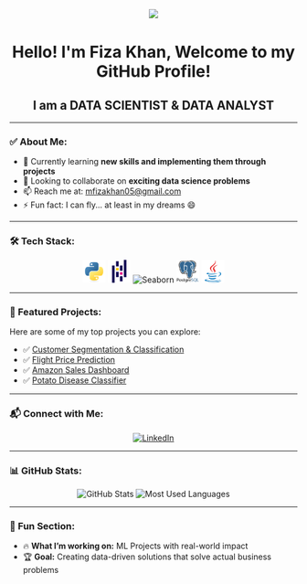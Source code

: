<p align="center">
  <img src="https://i.pinimg.com/originals/8b/35/72/8b357283fd26e3bb18cc1983c0ebdb9c.gif" width="300"/>
</p>

<h1 align="center">
  Hello! I'm Fiza Khan, Welcome to my GitHub Profile!
</h1>




<h2 align='center'> I am a DATA SCIENTIST & DATA ANALYST </h2>

---

### ✅ About Me:
- 🌱 Currently learning **new skills and implementing them through projects**
- 👯 Looking to collaborate on **exciting data science problems**
- 📫 Reach me at: [mfizakhan05@gmail.com](mailto:mfizakhan05@gmail.com)
- ⚡ Fun fact: I can fly... at least in my dreams 😄

---

### 🛠️ Tech Stack:
<p align="center">
  <img src="https://raw.githubusercontent.com/devicons/devicon/master/icons/python/python-original.svg" alt="Python" width="40" height="40"/>
  <img src="https://raw.githubusercontent.com/devicons/devicon/master/icons/pandas/pandas-original.svg" alt="Pandas" width="40" height="40"/>
  <img src="https://seaborn.pydata.org/_images/logo-mark-lightbg.svg" alt="Seaborn" width="40" height="40"/>
  <img src="https://raw.githubusercontent.com/devicons/devicon/master/icons/postgresql/postgresql-original-wordmark.svg" alt="PostgreSQL" width="40" height="40"/>
  <img src="https://raw.githubusercontent.com/devicons/devicon/master/icons/java/java-original.svg" alt="Java" width="40" height="40"/>
</p>

---

### 📌 Featured Projects:
Here are some of my top projects you can explore:

- ✅ [Customer Segmentation & Classification](https://github.com/Fizakh3n/Customer-Segmentation-Classification-)
- ✅ [Flight Price Prediction](https://github.com/Fizakh3n/Flight-Price-Prediction-)
- ✅ [Amazon Sales Dashboard](https://github.com/Fizakh3n/Amazon-Sales-Retention)
- ✅ [Potato Disease Classifier](https://github.com/Fizakh3n/Potato-disease-Classifier)

---

### 📬 Connect with Me:
<p align="center">
  <a href="https://linkedin.com/in/fiza-kha3n" target="_blank">
    <img align="center" src="https://img.shields.io/badge/LinkedIn-0A66C2?style=for-the-badge&logo=linkedin&logoColor=white" alt="LinkedIn" />
  </a>
</p>

---

### 📊 GitHub Stats:
<p align="center">
  <img src="https://github-readme-stats.vercel.app/api?username=Fizakh3n&show_icons=true&theme=radical&hide_border=true" width="48%" alt="GitHub Stats"/>
  <img src="https://github-readme-stats.vercel.app/api/top-langs/?username=Fizakh3n&layout=compact&theme=radical&hide_border=true" width="48%" alt="Most Used Languages"/>
</p>

---

### 🎯 Fun Section:
- 🔥 **What I’m working on:** ML Projects with real-world impact
- 🏆 **Goal:** Creating data-driven solutions that solve actual business problems
